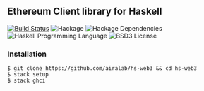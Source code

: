 ## Ethereum Client library for Haskell

[![Build Status](https://travis-ci.org/airalab/hs-web3.svg?branch=master)](https://travis-ci.org/airalab/hs-web3)
![Hackage](https://img.shields.io/hackage/v/web3.svg)
![Hackage Dependencies](https://img.shields.io/hackage-deps/v/web3.svg)
![Haskell Programming Language](https://img.shields.io/badge/language-Haskell-blue.svg)
![BSD3 License](http://img.shields.io/badge/license-BSD3-brightgreen.svg)

### Installation

    $ git clone https://github.com/airalab/hs-web3 && cd hs-web3
    $ stack setup
    $ stack ghci
